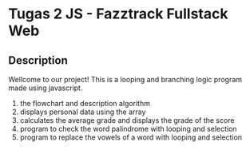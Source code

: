 # Tugas 2 JS - Fazztrack Fullstack Web

## Description

Wellcome to our project! This is a looping and branching logic program made using javascript.

1. the flowchart and description algorithm
2. displays personal data using the array
3. calculates the average grade and displays the grade of the score
4. program to check the word palindrome with looping and selection
5. program to replace the vowels of a word with looping and selection
